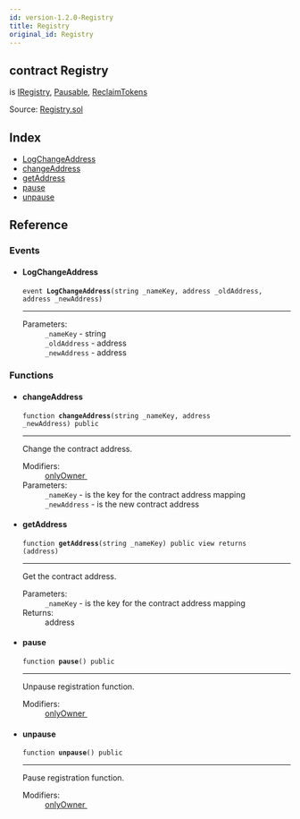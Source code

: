 ```yaml
---
id: version-1.2.0-Registry
title: Registry
original_id: Registry
---
```


<div class="contract-doc"><div class="contract"><h2 class="contract-header"><span class="contract-kind">contract</span> Registry</h2><p class="base-contracts"><span>is</span> <a href="interfaces_IRegistry.html">IRegistry</a><span>, </span><a href="Pausable.html">Pausable</a><span>, </span><a href="ReclaimTokens.html">ReclaimTokens</a></p><div class="source">Source: <a href="git+https://github.com/PolymathNetwork/polymath-core/blob/v1.1.0/contracts/Registry.sol" target="_blank">Registry.sol</a></div></div><div class="index"><h2>Index</h2><ul><li><a href="Registry.html#LogChangeAddress">LogChangeAddress</a></li><li><a href="Registry.html#changeAddress">changeAddress</a></li><li><a href="Registry.html#getAddress">getAddress</a></li><li><a href="Registry.html#pause">pause</a></li><li><a href="Registry.html#unpause">unpause</a></li></ul></div><div class="reference"><h2>Reference</h2><div class="events"><h3>Events</h3><ul><li><div class="item event"><span id="LogChangeAddress" class="anchor-marker"></span><h4 class="name">LogChangeAddress</h4><div class="body"><code class="signature">event <strong>LogChangeAddress</strong><span>(string _nameKey, address _oldAddress, address _newAddress) </span></code><hr/><dl><dt><span class="label-parameters">Parameters:</span></dt><dd><div><code>_nameKey</code> - string</div><div><code>_oldAddress</code> - address</div><div><code>_newAddress</code> - address</div></dd></dl></div></div></li></ul></div><div class="functions"><h3>Functions</h3><ul><li><div class="item function"><span id="changeAddress" class="anchor-marker"></span><h4 class="name">changeAddress</h4><div class="body"><code class="signature">function <strong>changeAddress</strong><span>(string _nameKey, address _newAddress) </span><span>public </span></code><hr/><div class="description"><p>Change the contract address.</p></div><dl><dt><span class="label-modifiers">Modifiers:</span></dt><dd><a href="es_openzeppelin-solidity_contracts_ownership_Ownable.html#onlyOwner">onlyOwner </a></dd><dt><span class="label-parameters">Parameters:</span></dt><dd><div><code>_nameKey</code> - is the key for the contract address mapping</div><div><code>_newAddress</code> - is the new contract address</div></dd></dl></div></div></li><li><div class="item function"><span id="getAddress" class="anchor-marker"></span><h4 class="name">getAddress</h4><div class="body"><code class="signature">function <strong>getAddress</strong><span>(string _nameKey) </span><span>public </span><span>view </span><span>returns  (address) </span></code><hr/><div class="description"><p>Get the contract address.</p></div><dl><dt><span class="label-parameters">Parameters:</span></dt><dd><div><code>_nameKey</code> - is the key for the contract address mapping</div></dd><dt><span class="label-return">Returns:</span></dt><dd>address</dd></dl></div></div></li><li><div class="item function"><span id="pause" class="anchor-marker"></span><h4 class="name">pause</h4><div class="body"><code class="signature">function <strong>pause</strong><span>() </span><span>public </span></code><hr/><div class="description"><p>Unpause registration function.</p></div><dl><dt><span class="label-modifiers">Modifiers:</span></dt><dd><a href="es_openzeppelin-solidity_contracts_ownership_Ownable.html#onlyOwner">onlyOwner </a></dd></dl></div></div></li><li><div class="item function"><span id="unpause" class="anchor-marker"></span><h4 class="name">unpause</h4><div class="body"><code class="signature">function <strong>unpause</strong><span>() </span><span>public </span></code><hr/><div class="description"><p>Pause registration function.</p></div><dl><dt><span class="label-modifiers">Modifiers:</span></dt><dd><a href="es_openzeppelin-solidity_contracts_ownership_Ownable.html#onlyOwner">onlyOwner </a></dd></dl></div></div></li></ul></div></div></div>
